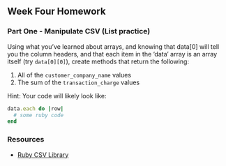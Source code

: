 ## Week Four Homework

### Part One - Manipulate CSV (List practice)

Using what you’ve learned about arrays, and knowing that data[0] will tell you the column headers, and that each item in the ‘data’ array is an array itself (try `data[0][0]`), create methods that return the following:

1. All of the `customer_company_name` values
2. The sum of the `transaction_charge` values

Hint:
Your code will likely look like:
```ruby
data.each do |row|
  # some ruby code
end
```

### Resources
- [Ruby CSV Library](http://www.sitepoint.com/guide-ruby-csv-library-part/)

